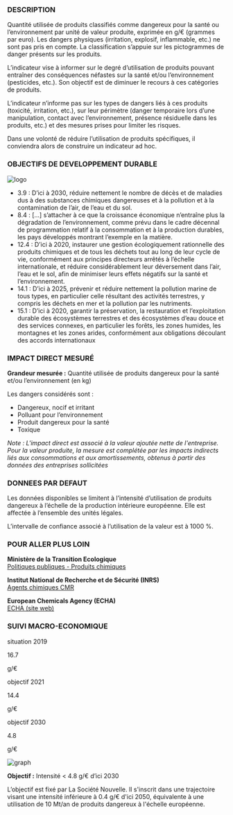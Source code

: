 ### DESCRIPTION

Quantité utilisée de produits classifiés comme dangereux pour la santé ou l’environnement par unité de valeur produite, exprimée en g/€ (grammes par euro). Les dangers physiques (irritation, explosif, inflammable, etc.) ne sont pas pris en compte. La classification s’appuie sur les pictogrammes de danger présents sur les produits.

L’indicateur vise à informer sur le degré d’utilisation de produits pouvant entraîner des conséquences néfastes sur la santé et/ou l’environnement (pesticides, etc.). Son objectif est de diminuer le recours à ces catégories de produits.

L’indicateur n’informe pas sur les types de dangers liés à ces produits (toxicité, irritation, etc.), sur leur périmètre (danger temporaire lors d’une manipulation, contact avec l’environnement, présence résiduelle dans les produits, etc.) et des mesures prises pour limiter les risques.

Dans une volonté de réduire l’utilisation de produits spécifiques, il conviendra alors de construire un indicateur ad hoc.

### OBJECTIFS DE DEVELOPPEMENT DURABLE

<div id="strip-odd" className="strip">
    <img id="logo-odd" src=/resources/odd_haz.png alt="logo"/>
</div>

* 3.9 : D’ici à 2030, réduire nettement le nombre de décès et de maladies dus à des substances chimiques dangereuses et à la pollution et à la contamination de l’air, de l’eau et du sol.
* 8.4 : \[...\] s’attacher à ce que la croissance économique n’entraîne plus la dégradation de l’environnement, comme prévu dans le cadre décennal de programmation relatif à la consommation et à la production durables, les pays développés montrant l’exemple en la matière.
* 12.4 : D’ici à 2020, instaurer une gestion écologiquement rationnelle des produits chimiques et de tous les déchets tout au long de leur cycle de vie, conformément aux principes directeurs arrêtés à l’échelle internationale, et réduire considérablement leur déversement dans l’air, l’eau et le sol, afin de minimiser leurs effets négatifs sur la santé et l’environnement.
* 14.1 : D’ici à 2025, prévenir et réduire nettement la pollution marine de tous types, en particulier celle résultant des activités terrestres, y compris les déchets en mer et la pollution par les nutriments.
* 15.1 : D’ici à 2020, garantir la préservation, la restauration et l’exploitation durable des écosystèmes terrestres et des écosystèmes d’eau douce et des services connexes, en particulier les forêts, les zones humides, les montagnes et les zones arides, conformément aux obligations découlant des accords internationaux

### IMPACT DIRECT MESUR&Eacute;

**Grandeur mesurée :** Quantité utilisée de produits dangereux pour la santé et/ou l’environnement (en kg)

Les dangers considérés sont :  
*  Dangereux, nocif et irritant
* Polluant pour l’environnement
* Produit dangereux pour la santé
* Toxique

*Note : L'impact direct est associé à la valeur ajoutée nette de l'entreprise. Pour la valeur produite, la mesure est complétée par les impacts indirects liés aux consommations et aux amortissements, obtenus à partir des données des entreprises sollicitées*

### DONNEES PAR DEFAUT

Les données disponibles se limitent à l’intensité d’utilisation de produits dangereux à l’échelle de la production intérieure européenne. Elle est affectée à l’ensemble des unités légales.

L’intervalle de confiance associé à l’utilisation de la valeur est à 1000 %.

### POUR ALLER PLUS LOIN

**Ministère de la Transition Ecologique**  
[Politiques publiques - Produits chimiques](https://www.ecologie.gouv.fr/politiques/produits-chimiques)

**Institut National de Recherche et de Sécurité (INRS)**  
[Agents chimiques CMR](https://www.inrs.fr/risques/cmr-agents-chimiques/ce-qu-il-faut-retenir.html)

**European Chemicals Agency (ECHA)**  
[ECHA (site web)](https://echa.europa.eu/fr/home)

### SUIVI MACRO-ECONOMIQUE

<div class="references-blocks">
    <div id="block-1">
    <p id="titre-block">situation 2019</p>
    <p id="value-block">16.7</p>
    <p id="unit-block">g/€</p>
    </div>
    <div id="block-2">
    <p id="titre-block">objectif 2021</p>
    <p id="value-block">14.4</p>
    <p id="unit-block">g/€</p>
    </div>
    <div id="block-3">
    <p id="titre-block">objectif 2030</p>
    <p id="value-block">4.8</p>
    <p id="unit-block">g/€</p>
    </div>
</div>

<div id="graph">
    <img id="graph-img" src="/graphics/HAZ_Graphe-eu-pi.png" alt="graph"/>
</div>

**Objectif :** Intensité < 4.8 g/€ d’ici 2030 

L’objectif est fixé par La Société Nouvelle. Il s'inscrit dans une trajectoire visant une intensité inférieure à 0.4 g/€ d'ici 2050, équivalente à une utilisation de 10 Mt/an de produits dangereux à l'échelle européenne.
